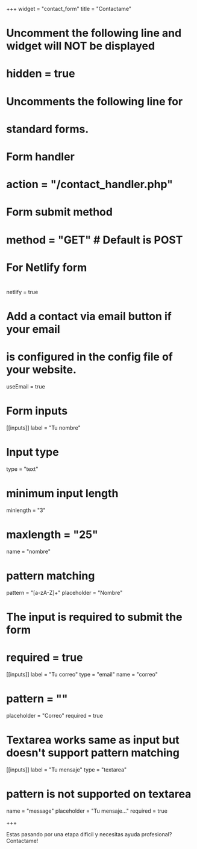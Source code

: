 +++
widget = "contact_form"
title = "Contactame" 

# Uncomment the following line and widget will NOT be displayed
# hidden = true

# Uncomments the following line for
# standard forms.
#
# Form handler
# action = "/contact_handler.php"
# Form submit method
# method = "GET" # Default is POST

# For Netlify form
#
netlify = true

# Add a contact via email button if your email
# is configured in the config file of your website.
useEmail = true

# Form inputs
[[inputs]]
label = "Tu nombre"
# Input type
type = "text"
# minimum input length
minlength = "3"
# maxlength = "25"
name = "nombre"
# pattern matching
pattern = "[a-zA-Z]+"
placeholder = "Nombre"
# The input is required to submit the form
# required = true

[[inputs]]
label = "Tu correo"
type = "email"
name = "correo"
# pattern = ""
placeholder = "Correo"
required = true

# Textarea works same as input but doesn't support pattern matching
[[inputs]]
label = "Tu mensaje"
type = "textarea"
# pattern is not supported on textarea
name = "message"
placeholder = "Tu mensaje..."
required = true

+++

Estas pasando por una etapa dificil y necesitas ayuda profesional? Contactame!

